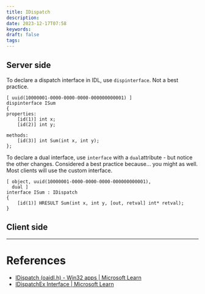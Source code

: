 ```yaml
---
title: IDispatch
description: 
date: 2023-12-17T07:58
keywords: 
draft: false
tags:
---
```

## Server side

To declare a dispatch interface in IDL, use `dispinterface`.  Not a best practice.

```IDL
[ uuid(10000001-0000-0000-0000-000000000001) ]
dispinterface ISum
{
properties:
    [id(1)] int x;
    [id(2)] int y;

methods:
    [id(3)] int Sum(int x, int y);
};
```

To declare a dual interface, use `interface` with a `dual`attribute - but notice the other changes.  Considered a best practice because... you might as well.  Most clients will use the custom interface.

```IDL
[ object, uuid(10000001-0000-0000-0000-000000000001),
  dual ]
interface ISum : IDispatch
{
    [id(1)] HRESULT Sum(int x, int y, [out, retval] int* retval);
}
```

## Client side



---
# References

- [IDispatch (oaidl.h) - Win32 apps | Microsoft Learn](https://learn.microsoft.com/en-us/windows/win32/api/oaidl/nn-oaidl-idispatch)
- [IDispatchEx Interface | Microsoft Learn](https://learn.microsoft.com/en-us/previous-versions/windows/internet-explorer/ie-developer/windows-scripting/reference/idispatchex-interface)

